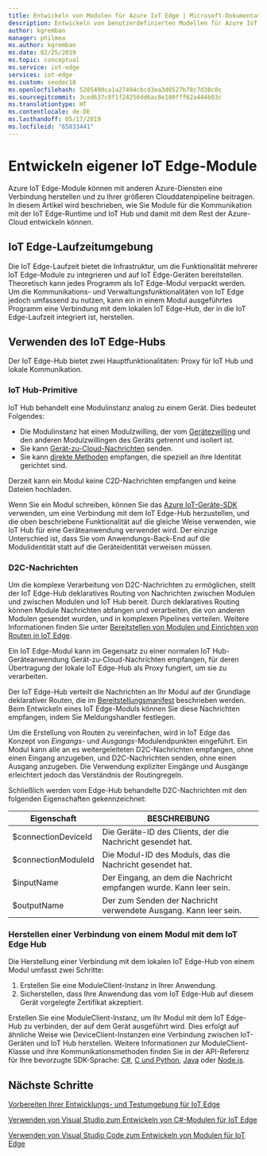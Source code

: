 ```yaml
---
title: Entwickeln von Modulen für Azure IoT Edge | Microsoft-Dokumentation
description: Entwickeln von benutzerdefinierten Modellen für Azure IoT Edge zur Kommunikation mit Runtime und IoT Hub
author: kgremban
manager: philmea
ms.author: kgremban
ms.date: 02/25/2019
ms.topic: conceptual
ms.service: iot-edge
services: iot-edge
ms.custom: seodec18
ms.openlocfilehash: 5285490ca1a27494cbcd3ea3d6527b78c7d38c8c
ms.sourcegitcommit: 3ced637c8f1f24256dd6ac8e180fff62a444b03c
ms.translationtype: HT
ms.contentlocale: de-DE
ms.lasthandoff: 05/17/2019
ms.locfileid: "65833441"
---
```

# <a name="develop-your-own-iot-edge-modules"></a>Entwickeln eigener IoT Edge-Module

Azure IoT Edge-Module können mit anderen Azure-Diensten eine Verbindung herstellen und zu Ihrer größeren Clouddatenpipeline beitragen. In diesem Artikel wird beschrieben, wie Sie Module für die Kommunikation mit der IoT Edge-Runtime und IoT Hub und damit mit dem Rest der Azure-Cloud entwickeln können. 

## <a name="iot-edge-runtime-environment"></a>IoT Edge-Laufzeitumgebung
Die IoT Edge-Laufzeit bietet die Infrastruktur, um die Funktionalität mehrerer IoT Edge-Module zu integrieren und auf IoT Edge-Geräten bereitstellen. Theoretisch kann jedes Programm als IoT Edge-Modul verpackt werden. Um die Kommunikations- und Verwaltungsfunktionalitäten von IoT Edge jedoch umfassend zu nutzen, kann ein in einem Modul ausgeführtes Programm eine Verbindung mit dem lokalen IoT Edge-Hub, der in die IoT Edge-Laufzeit integriert ist, herstellen.

## <a name="using-the-iot-edge-hub"></a>Verwenden des IoT Edge-Hubs
Der IoT Edge-Hub bietet zwei Hauptfunktionalitäten: Proxy für IoT Hub und lokale Kommunikation.

### <a name="iot-hub-primitives"></a>IoT Hub-Primitive
IoT Hub behandelt eine Modulinstanz analog zu einem Gerät. Dies bedeutet Folgendes:

* Die Modulinstanz hat einen Modulzwilling, der vom [Gerätezwilling](../iot-hub/iot-hub-devguide-device-twins.md) und den anderen Modulzwillingen des Geräts getrennt und isoliert ist.
* Sie kann [Gerät-zu-Cloud-Nachrichten](../iot-hub/iot-hub-devguide-messaging.md) senden.
* Sie kann [direkte Methoden](../iot-hub/iot-hub-devguide-direct-methods.md) empfangen, die speziell an ihre Identität gerichtet sind.

Derzeit kann ein Modul keine C2D-Nachrichten empfangen und keine Dateien hochladen.

Wenn Sie ein Modul schreiben, können Sie das [Azure IoT-Geräte-SDK](../iot-hub/iot-hub-devguide-sdks.md) verwenden, um eine Verbindung mit dem IoT Edge-Hub herzustellen, und die oben beschriebene Funktionalität auf die gleiche Weise verwenden, wie IoT Hub für eine Geräteanwendung verwendet wird. Der einzige Unterschied ist, dass Sie vom Anwendungs-Back-End auf die Modulidentität statt auf die Geräteidentität verweisen müssen.

### <a name="device-to-cloud-messages"></a>D2C-Nachrichten
Um die komplexe Verarbeitung von D2C-Nachrichten zu ermöglichen, stellt der IoT Edge-Hub deklaratives Routing von Nachrichten zwischen Modulen und zwischen Modulen und IoT Hub bereit. Durch deklaratives Routing können Module Nachrichten abfangen und verarbeiten, die von anderen Modulen gesendet wurden, und in komplexen Pipelines verteilen. Weitere Informationen finden Sie unter [Bereitstellen von Modulen und Einrichten von Routen in IoT Edge](module-composition.md).

Ein IoT Edge-Modul kann im Gegensatz zu einer normalen IoT Hub-Geräteanwendung Gerät-zu-Cloud-Nachrichten empfangen, für deren Übertragung der lokale IoT Edge-Hub als Proxy fungiert, um sie zu verarbeiten.

Der IoT Edge-Hub verteilt die Nachrichten an Ihr Modul auf der Grundlage deklarativer Routen, die im [Bereitstellungsmanifest](module-composition.md) beschrieben werden. Beim Entwickeln eines IoT Edge-Moduls können Sie diese Nachrichten empfangen, indem Sie Meldungshandler festlegen.

Um die Erstellung von Routen zu vereinfachen, wird in IoT Edge das Konzept von *Eingangs*- und *Ausgangs*-Modulendpunkten eingeführt. Ein Modul kann alle an es weitergeleiteten D2C-Nachrichten empfangen, ohne einen Eingang anzugeben, und D2C-Nachrichten senden, ohne einen Ausgang anzugeben. Die Verwendung expliziter Eingänge und Ausgänge erleichtert jedoch das Verständnis der Routingregeln. 

Schließlich werden vom Edge-Hub behandelte D2C-Nachrichten mit den folgenden Eigenschaften gekennzeichnet:

| Eigenschaft | BESCHREIBUNG |
| -------- | ----------- |
| $connectionDeviceId | Die Geräte-ID des Clients, der die Nachricht gesendet hat. |
| $connectionModuleId | Die Modul-ID des Moduls, das die Nachricht gesendet hat. |
| $inputName | Der Eingang, an dem die Nachricht empfangen wurde. Kann leer sein. |
| $outputName | Der zum Senden der Nachricht verwendete Ausgang. Kann leer sein. |

### <a name="connecting-to-iot-edge-hub-from-a-module"></a>Herstellen einer Verbindung von einem Modul mit dem IoT Edge Hub
Die Herstellung einer Verbindung mit dem lokalen IoT Edge-Hub von einem Modul umfasst zwei Schritte: 
1. Erstellen Sie eine ModuleClient-Instanz in Ihrer Anwendung.
2. Sicherstellen, dass Ihre Anwendung das vom IoT Edge-Hub auf diesem Gerät vorgelegte Zertifikat akzeptiert.

Erstellen Sie eine ModuleClient-Instanz, um Ihr Modul mit dem IoT Edge-Hub zu verbinden, der auf dem Gerät ausgeführt wird. Dies erfolgt auf ähnliche Weise wie DeviceClient-Instanzen eine Verbindung zwischen IoT-Geräten und IoT Hub herstellen. Weitere Informationen zur ModuleClient-Klasse und ihre Kommunikationsmethoden finden Sie in der API-Referenz für Ihre bevorzugte SDK-Sprache: [C#](https://docs.microsoft.com/dotnet/api/microsoft.azure.devices.client.moduleclient?view=azure-dotnet), [C und Python](https://docs.microsoft.com/azure/iot-hub/iot-c-sdk-ref/iothub-module-client-h), [Java](https://docs.microsoft.com/java/api/com.microsoft.azure.sdk.iot.device.moduleclient?view=azure-java-stable) oder [Node.js](https://docs.microsoft.com/javascript/api/azure-iot-device/moduleclient?view=azure-node-latest).


## <a name="next-steps"></a>Nächste Schritte

[Vorbereiten Ihrer Entwicklungs- und Testumgebung für IoT Edge](development-environment.md)

[Verwenden von Visual Studio zum Entwickeln von C#-Modulen für IoT Edge](how-to-visual-studio-develop-module.md)

[Verwenden von Visual Studio Code zum Entwickeln von Modulen für IoT Edge](how-to-vs-code-develop-module.md)

